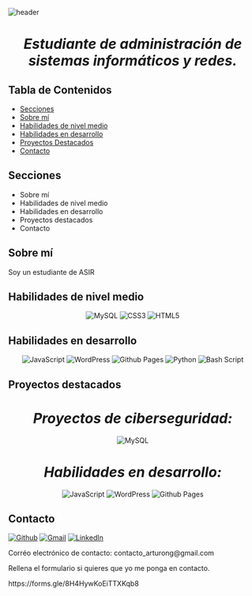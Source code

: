![header](https://github.com/user-attachments/assets/e1cd02b4-3683-4f3d-92aa-38ab9f426b4a)

<h1 align="center"><em> Estudiante de administración de sistemas informáticos y redes. </em> </h1>

## Tabla de Contenidos
- [Secciones](#secciones)
- [Sobre mí](#sobre-mí)
- [Habilidades de nivel medio](#habilidades-de-nivel-medio)
- [Habilidades en desarrollo](#habilidades-en-desarrollo)
- [Proyectos Destacados](#proyectos-destacados)
- [Contacto](#contacto)

## Secciones
- Sobre mí
- Habilidades de nivel medio 
- Habilidades en desarrollo 
- Proyectos destacados 
- Contacto 

## Sobre mí
Soy un estudiante de ASIR

## Habilidades de nivel medio
<p align="center">
  <img src="https://img.shields.io/badge/mysql-4479A1.svg?style=for-the-badge&logo=mysql&logoColor=white" alt="MySQL" />
  <img src="https://img.shields.io/badge/css3-%231572B6.svg?style=for-the-badge&logo=css3&logoColor=white" alt="CSS3" />
  <img src="https://img.shields.io/badge/html5-%23E34F26.svg?style=for-the-badge&logo=html5&logoColor=white" alt="HTML5" />
</p>

## Habilidades en desarrollo
<p align="center">
   <img src="https://img.shields.io/badge/javascript-%23323330.svg?style=for-the-badge&logo=javascript&logoColor=%23F7DF1E" alt="JavaScript"/>
   <img src="https://img.shields.io/badge/WordPress-%23117AC9.svg?style=for-the-badge&logo=WordPress&logoColor=white" alt="WordPress" />
   <img src="https://img.shields.io/badge/github%20pages-121013?style=for-the-badge&logo=github&logoColor=white" alt="Github Pages" />
   <img src="https://img.shields.io/badge/python-3670A0?style=for-the-badge&logo=python&logoColor=ffdd54" alt="Python" />
<img src="https://img.shields.io/badge/bash_script-%23121011.svg?style=for-the-badge&logo=gnu-bash&logoColor=white" alt="Bash Script" />  
</p>

## Proyectos destacados
<h1 align="center"><em>Proyectos de ciberseguridad:</em> </h1>
<p align="center">
  <img src="" alt="MySQL" />
</p>

<h1 align="center"><em>Habilidades en desarrollo:</em> </h1>
<p align="center">
   <img src="https://img.shields.io/badge/javascript-%23323330.svg?style=for-the-badge&logo=javascript&logoColor=%23F7DF1E" alt="JavaScript"/>
   <img src="https://img.shields.io/badge/WordPress-%23117AC9.svg?style=for-the-badge&logo=WordPress&logoColor=white" alt="WordPress" />
   <img src="https://img.shields.io/badge/github%20pages-121013?style=for-the-badge&logo=github&logoColor=white" alt="Github Pages" />
</p>


## Contacto
<p><a href="https://github.com/ArturoNG" target="_blank"><img alt="Github" src="https://img.shields.io/badge/GitHub-%2312100E.svg?&style=for-the-badge&logo=Github&logoColor=white" /></a> 
<a href="PONER ENLACE TWITTER" target="_blank"><img alt="Gmail" title="contacto_arturong@gmail.com" src="https://img.shields.io/badge/Gmail-D14836?style=for-the-badge&logo=gmail&logoColor=white" /></a> 
<a href="https://www.linkedin.com/in/arturo-navarro-garcía-4833b832a" target="_blank"><img alt="LinkedIn" src="https://img.shields.io/badge/linkedin-%230077B5.svg?&style=for-the-badge&logo=linkedin&logoColor=white" /></a> 
</p>
<p>Corréo electrónico de contacto: contacto_arturong@gmail.com </p>
<p>Rellena el formulario si quieres que yo me ponga en contacto. </p>
https://forms.gle/8H4HywKoEiTTXKqb8
